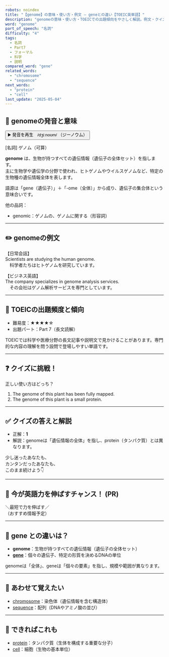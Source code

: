 ```yaml
---
robots: noindex
title: "【genome】の意味・使い方・例文 ― geneとの違い【TOEIC英単語】"
description: "genomeの意味・使い方・TOEICでの出題傾向をやさしく解説。例文・クイズ付きでgeneとの違いもわかりやすく学べます。"
word: "genome"
part_of_speech: "名詞"
difficulty: "4"
tags:
  - 名詞
  - Part7
  - フォーマル
  - 科学
  - 説明
compared_word: "gene"
related_words:
  - "chromosome"
  - "sequence"
next_words:
  - "protein"
  - "cell"
last_update: "2025-05-04"
---
```


## 🔰 genomeの発音と意味

<button class="play-audio" onclick="playTTS('genome')">
  <span class="play-audio-main">
    ▶️ 発音を再生　/dʒiːnoʊm/
  </span>
  <span class="play-audio-sub">
    （ジーノウム）
  </span>
</button>

[名詞] ゲノム（可算）

**genome** は、生物が持つすべての遺伝情報（遺伝子の全体セット）を指します。  
主に生物学や遺伝学の分野で使われ、ヒトゲノムやウイルスゲノムなど、特定の生物種の遺伝情報全体を表します。

語源は「gene（遺伝子）」＋「-ome（全体）」から成り、遺伝子の集合体という意味合いです。

他の品詞：  
- genomic：ゲノムの、ゲノムに関する（形容詞）

---

## ✏️ genomeの例文

【日常会話】  
Scientists are studying the human genome.  
　科学者たちはヒトゲノムを研究しています。

【ビジネス英語】  
The company specializes in genome analysis services.  
　その会社はゲノム解析サービスを専門としています。

---

## 🎯 TOEICの出題頻度と傾向

- 難易度：★★★★☆
- 出題パート：Part 7（長文読解）

TOEICでは科学や医療分野の長文記事や説明文で見かけることがあります。専門的な内容の理解を問う設問で登場しやすい単語です。

---

## ❓ クイズに挑戦！

正しい使い方はどっち？

1. The genome of this plant has been fully mapped.  
2. The genome of this plant is a small protein.

---

## ✅ クイズの答えと解説

- 正解：**1**
- 解説：genomeは「遺伝情報の全体」を指し、protein（タンパク質）とは異なります。

少し迷ったあなたも、  
カンタンだったあなたも、  
このまま続けよう👇️

---

## 🚀 今が英語力を伸ばすチャンス！ (PR)

<div class="info-center">
＼最短で力を伸ばす／<br>  
（おすすめ情報予定）
</div>

---

## 🤔  gene との違いは？

- **genome**：生物が持つすべての遺伝情報（遺伝子の全体セット）
- **[gene](/gene)**：個々の遺伝子、特定の形質を決めるDNAの単位

genomeは「全体」、geneは「個々の要素」を指し、規模や範囲が異なります。

---

## 🧩 あわせて覚えたい

- [chromosome](/chromosome)：染色体（遺伝情報を含む構造体）
- [sequence](/sequence)：配列（DNAやアミノ酸の並び）

---

## 📖 できればこれも

- [protein](/protein)：タンパク質（生体を構成する重要な分子）
- [cell](/cell)：細胞（生物の基本単位）

<!-- cvid: aid00_bid01 -->
